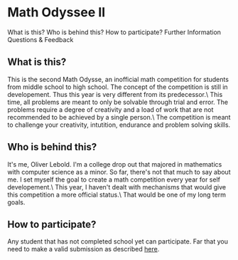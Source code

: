 # Math Odyssee II

What is this?
Who is behind this?
How to participate?
Further Information
Questions & Feedback

## What is this?

This is the second Math Odysse, an inofficial math competition for students from middle school to high school. The concept of the competition is still in developement. Thus this year is very different from its predecessor.\\
This time, all problems are meant to only be solvable through trial and error. The problems require a degree of creativity and a load of work that are not recommended to be achieved by a single person.\\
The competition is meant to challenge your creativity, intutition, endurance and problem solving skills.

## Who is behind this?

It's me, Oliver Lebold. I'm a college drop out that majored in mathematics with computer science as a minor.
So far, there's not that much to say about me. I set myself the goal to create a math competition every year for self developement.\\
This year, I haven't dealt with mechanisms that would give this competition a more official status.\\
That would be one of my long term goals.

## How to participate?

Any student that has not completed school yet can participate. Far that you need to make a valid submission as described [here](./standards/rules.md#-correct-submission).